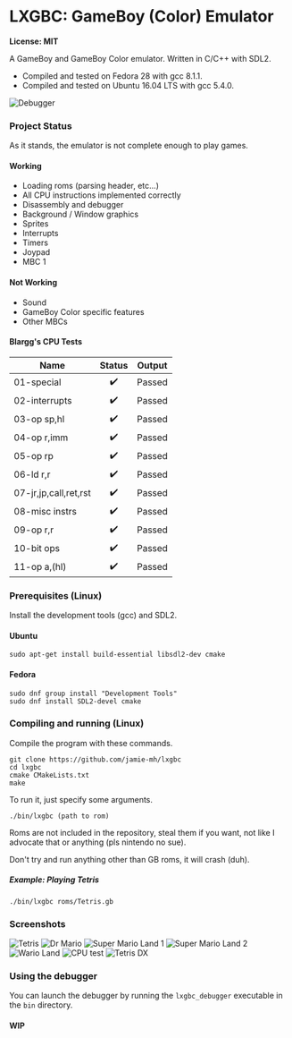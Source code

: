 # LXGBC: GameBoy (Color) Emulator

**License: MIT**

A GameBoy and GameBoy Color emulator. Written in C/C++ with SDL2.

- Compiled and tested on Fedora 28 with gcc 8.1.1.
- Compiled and tested on Ubuntu 16.04 LTS with gcc 5.4.0.

![Debugger](https://raw.githubusercontent.com/jamie-mh/lxgbc/master/doc/debugger.png)

### Project Status

As it stands, the emulator is not complete enough to play games.

#### Working

- Loading roms (parsing header, etc...)
- All CPU instructions implemented correctly
- Disassembly and debugger
- Background / Window graphics
- Sprites
- Interrupts
- Timers
- Joypad
- MBC 1

#### Not Working

- Sound
- GameBoy Color specific features
- Other MBCs

#### Blargg's CPU Tests

| Name          | Status | Output |
| ------------- |:------:|:------:|
| 01-special | :heavy_check_mark: | Passed |
| 02-interrupts | :heavy_check_mark: | Passed |
| 03-op sp,hl | :heavy_check_mark: | Passed |
| 04-op r,imm | :heavy_check_mark: | Passed |
| 05-op rp | :heavy_check_mark: | Passed |
| 06-ld r,r | :heavy_check_mark: | Passed |
| 07-jr,jp,call,ret,rst | :heavy_check_mark: | Passed |
| 08-misc instrs | :heavy_check_mark: | Passed |
| 09-op r,r | :heavy_check_mark: | Passed |
| 10-bit ops | :heavy_check_mark: | Passed |
| 11-op a,(hl) | :heavy_check_mark: | Passed |

### Prerequisites (Linux)

Install the development tools (gcc) and SDL2.

#### Ubuntu

```
sudo apt-get install build-essential libsdl2-dev cmake
```

#### Fedora

```
sudo dnf group install "Development Tools"
sudo dnf install SDL2-devel cmake
```


### Compiling and running (Linux)

Compile the program with these commands.

```
git clone https://github.com/jamie-mh/lxgbc
cd lxgbc
cmake CMakeLists.txt
make
```

To run it, just specify some arguments.

```
./bin/lxgbc (path to rom)
```

Roms are not included in the repository, steal them if you want, not like I advocate that or anything (pls nintendo no sue).

Don't try and run anything other than GB roms, it will crash (duh).


##### Example: Playing Tetris

```
./bin/lxgbc roms/Tetris.gb
```
### Screenshots

![Tetris](https://raw.githubusercontent.com/jamie-mh/lxgbc/master/doc/tetris.png)
![Dr Mario](https://raw.githubusercontent.com/jamie-mh/lxgbc/master/doc/drmario.png)
![Super Mario Land 1](https://raw.githubusercontent.com/jamie-mh/lxgbc/master/doc/mario1.png)
![Super Mario Land 2](https://raw.githubusercontent.com/jamie-mh/lxgbc/master/doc/mario2.png)
![Wario Land](https://raw.githubusercontent.com/jamie-mh/lxgbc/master/doc/wario.png)
![CPU test](https://raw.githubusercontent.com/jamie-mh/lxgbc/master/doc/cpuinstr.png)
![Tetris DX](https://raw.githubusercontent.com/jamie-mh/lxgbc/master/doc/tetrisdx.png)

### Using the debugger

You can launch the debugger by running the ``` lxgbc_debugger ``` executable in the ``` bin ``` directory.

#### WIP
